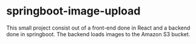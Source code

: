 # springboot-image-upload
This small project consist out of a front-end done in React and a backend done in springboot. The backend loads images to the Amazon S3 bucket.
